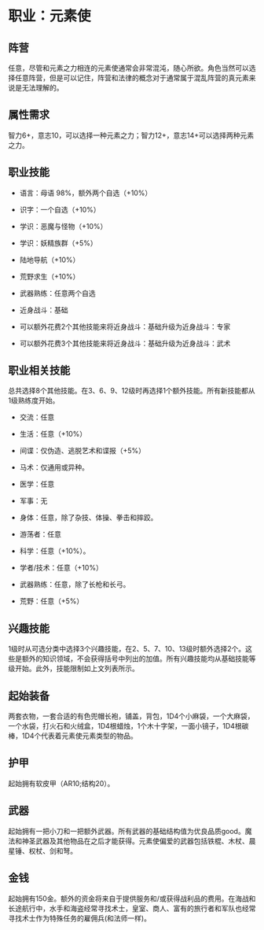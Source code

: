 # 职业：元素使

## 阵营

任意，尽管和元素之力相连的元素使通常会非常混沌，随心所欲。角色当然可以选择任意阵营，但是可以记住，阵营和法律的概念对于通常属于混乱阵营的真元素来说是无法理解的。

## 属性需求

智力6+，意志10，可以选择一种元素之力；智力12+，意志14+可以选择两种元素之力。

## 职业技能

- 语言：母语 98%，额外两个自选（+10%）

- 识字：一个自选（+10%）

- 学识：恶魔与怪物（+10%）

- 学识：妖精族群（+5%）

- 陆地导航（+10%）

- 荒野求生（+10%）

- 武器熟练：任意两个自选

- 近身战斗：基础

- 可以额外花费2个其他技能来将近身战斗：基础升级为近身战斗：专家

- 可以额外花费3个其他技能来将近身战斗：基础升级为近身战斗：武术


## 职业相关技能

总共选择8个其他技能。在3、6、9、12级时再选择1个额外技能。所有新技能都从1级熟练度开始。

- 交流：任意

- 生活：任意（+10%）

- 间谍：仅伪造、逃脱艺术和谍报（+5%）

- 马术：仅通用或异种。

- 医学：任意

- 军事：无

- 身体：任意，除了杂技、体操、拳击和摔跤。

- 游荡者：任意

- 科学：任意（+10%）。

- 学者/技术：任意（+10%）

- 武器熟练：任意，除了长枪和长弓。

- 荒野：任意（+5%）


## 兴趣技能

1级时从可选分类中选择3个兴趣技能，在2、5、7、10、13级时额外选择2个。这些是额外的知识领域，不会获得括号中列出的加值。所有兴趣技能均从基础技能等级开始。此外，技能限制如上文列表所示。

## 起始装备

两套衣物，一套合适的有色兜帽长袍，铺盖，背包，1D4个小麻袋，一个大麻袋，一个水袋，打火石和火绒盒，1D4根蜡烛，1个木十字架，一面小镜子，1D4根碳棒，1D4个代表着元素使元素类型的物品。

## 护甲

起始拥有软皮甲（AR10;结构20）。

## 武器

起始拥有一把小刀和一把额外武器。所有武器的基础结构值为优良品质good。魔法和神圣武器及其他物品在之后才能获得。元素使偏爱的武器包括铁棍、木杖、晨星锤、权杖、剑和弩。

## 金钱

起始拥有150金。额外的资金将来自于提供服务和/或获得战利品的费用。在海战和长途航行中，水手和海盗经常寻找术士，皇室、商人、富有的旅行者和军队也经常寻找术士作为特殊任务的雇佣兵(和法师一样)。
